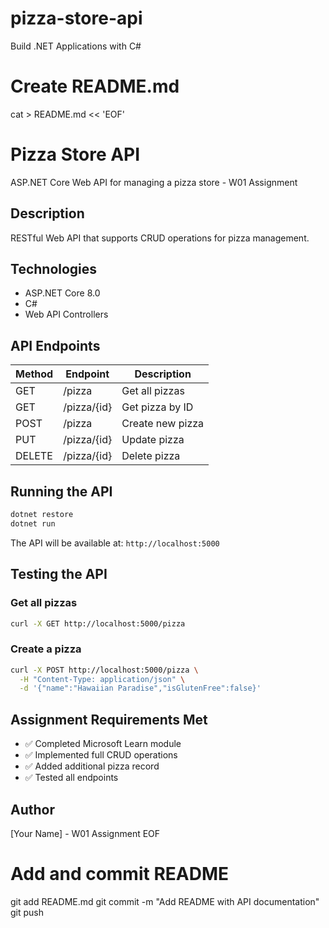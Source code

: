 # pizza-store-api
Build .NET Applications with C#
# Create README.md
cat > README.md << 'EOF'
# Pizza Store API

ASP.NET Core Web API for managing a pizza store - W01 Assignment

## Description
RESTful Web API that supports CRUD operations for pizza management.

## Technologies
- ASP.NET Core 8.0
- C#
- Web API Controllers

## API Endpoints

| Method | Endpoint | Description |
|--------|----------|-------------|
| GET | /pizza | Get all pizzas |
| GET | /pizza/{id} | Get pizza by ID |
| POST | /pizza | Create new pizza |
| PUT | /pizza/{id} | Update pizza |
| DELETE | /pizza/{id} | Delete pizza |

## Running the API
```bash
dotnet restore
dotnet run
```

The API will be available at: `http://localhost:5000`

## Testing the API

### Get all pizzas
```bash
curl -X GET http://localhost:5000/pizza
```

### Create a pizza
```bash
curl -X POST http://localhost:5000/pizza \
  -H "Content-Type: application/json" \
  -d '{"name":"Hawaiian Paradise","isGlutenFree":false}'
```

## Assignment Requirements Met
- ✅ Completed Microsoft Learn module
- ✅ Implemented full CRUD operations
- ✅ Added additional pizza record
- ✅ Tested all endpoints

## Author
[Your Name] - W01 Assignment
EOF

# Add and commit README
git add README.md
git commit -m "Add README with API documentation"
git push